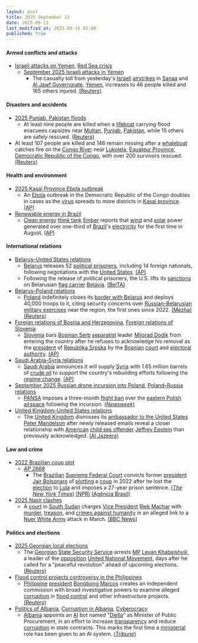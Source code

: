 ```yaml
---
layout: post
title: 2025 September 11
date: 2025-09-11
last_modified_at: 2025-09-16 05:00
published: true
---
```



#### Armed conflicts and attacks

* [Israeli attacks on Yemen](https://en.wikipedia.org/wiki/Israeli_attacks_on_Yemen_%28May_2025%E2%80%93present%29 "Israeli attacks on Yemen (May 2025–present)"), [Red Sea crisis](https://en.wikipedia.org/wiki/Red_Sea_crisis "Red Sea crisis")
  * [September 2025 Israeli attacks in Yemen](https://en.wikipedia.org/wiki/September_2025_Israeli_attacks_in_Yemen "September 2025 Israeli attacks in Yemen")
    * The casualty toll from yesterday's [Israeli](https://en.wikipedia.org/wiki/Israel "Israel") [airstrikes](https://en.wikipedia.org/wiki/Airstrike "Airstrike") in [Sanaa](https://en.wikipedia.org/wiki/Sanaa "Sanaa") and [Al Jawf Governorate](https://en.wikipedia.org/wiki/Al_Jawf_Governorate "Al Jawf Governorate"), [Yemen](https://en.wikipedia.org/wiki/Yemen "Yemen"), increases to 46 people killed and 165 others injured. [(Reuters)](https://www.reuters.com/world/middle-east/death-toll-rises-46-israeli-raids-yemen-2025-09-11/)

#### Disasters and accidents

* [2025 Punjab, Pakistan floods](https://en.wikipedia.org/wiki/2025_Punjab%2C_Pakistan_floods "2025 Punjab, Pakistan floods")
  * At least nine people are killed when a [lifeboat](https://en.wikipedia.org/wiki/Lifeboat_%28rescue%29 "Lifeboat (rescue)") carrying flood evacuees capsizes near [Multan](https://en.wikipedia.org/wiki/Multan "Multan"), [Punjab](https://en.wikipedia.org/wiki/Punjab%2C_Pakistan "Punjab, Pakistan"), [Pakistan](https://en.wikipedia.org/wiki/Pakistan "Pakistan"), while 15 others are safely rescued. [(Reuters)](https://www.reuters.com/business/environment/boat-capsizes-pakistan-floods-killing-nine-authorities-say-2025-09-12/)
* At least 107 people are killed and 146 remain missing after a [whaleboat](https://en.wikipedia.org/wiki/Whaleboat "Whaleboat") catches fire on the [Congo River](https://en.wikipedia.org/wiki/Congo_River "Congo River") near [Lukolela](https://en.wikipedia.org/wiki/Lukolela "Lukolela"), [Équateur Province](https://en.wikipedia.org/wiki/%C3%89quateur_Province "Équateur Province"), [Democratic Republic of the Congo](https://en.wikipedia.org/wiki/Democratic_Republic_of_the_Congo "Democratic Republic of the Congo"), with over 200 survivors rescued. [(Reuters)](https://www.reuters.com/world/africa/least-107-killed-congo-whaleboat-sinks-river-2025-09-12/)

#### Health and environment

* [2025 Kasaï Province Ebola outbreak](https://en.wikipedia.org/wiki/2025_Kasa%C3%AF_Province_Ebola_outbreak "2025 Kasaï Province Ebola outbreak")
  * An [Ebola](https://en.wikipedia.org/wiki/Ebola "Ebola") outbreak in the Democratic Republic of the Congo doubles in cases as the [virus](https://en.wikipedia.org/wiki/Virus "Virus") spreads to more districts in [Kasai province](https://en.wikipedia.org/wiki/Kasai_province "Kasai province"). [(AP)](https://apnews.com/article/congo-ebola-kasai-outbreak-b4dfd340373d2f5e4ce2ce40b1eba6e0)
* [Renewable energy in Brazil](https://en.wikipedia.org/wiki/Renewable_energy_in_Brazil "Renewable energy in Brazil")
  * [Clean energy](https://en.wikipedia.org/wiki/Clean_energy "Clean energy") [think tank](https://en.wikipedia.org/wiki/Think_tank "Think tank") [Ember](https://en.wikipedia.org/wiki/Ember_%28non-profit_organisation%29 "Ember (non-profit organisation)") reports that [wind](https://en.wikipedia.org/wiki/Wind_power "Wind power") and [solar](https://en.wikipedia.org/wiki/Solar_power_in_Brazil "Solar power in Brazil") power generated over one-third of [Brazil](https://en.wikipedia.org/wiki/Brazil "Brazil")'s [electricity](https://en.wikipedia.org/wiki/Energy_in_Brazil "Energy in Brazil") for the first time in August. [(AP)](https://apnews.com/article/brazil-wind-solar-power-electricity-renewable-energy-13eef596389803e8b801f26e7888fb97)

#### International relations

* [Belarus–United States relations](https://en.wikipedia.org/wiki/Belarus%E2%80%93United_States_relations "Belarus–United States relations")
  * [Belarus](https://en.wikipedia.org/wiki/Belarus "Belarus") releases 52 [political prisoners](https://en.wikipedia.org/wiki/Political_prisoners_in_Belarus "Political prisoners in Belarus"), including 14 foreign nationals, following negotiations with the [United States](https://en.wikipedia.org/wiki/United_States "United States"). [(AP)](https://apnews.com/article/belarus-prisoners-us-lithuania-c217e9bb36b9303e0fa2acd8e0492b37)
  * Following the release of political prisoners, the U.S. lifts its [sanctions](https://en.wikipedia.org/wiki/List_of_people_and_organizations_sanctioned_in_relation_to_human_rights_violations_in_Belarus "List of people and organizations sanctioned in relation to human rights violations in Belarus") on Belarusian [flag carrier](https://en.wikipedia.org/wiki/Flag_carrier "Flag carrier") [Belavia](https://en.wikipedia.org/wiki/Belavia "Belavia"). [(BelTA)](https://eng.belta.by/president/view/usa-lifts-sanctions-from-belarus-belavia-airline-171373-2025/)
* [Belarus–Poland relations](https://en.wikipedia.org/wiki/Belarus%E2%80%93Poland_relations "Belarus–Poland relations")
  * [Poland](https://en.wikipedia.org/wiki/Poland "Poland") indefinitely closes its [border with Belarus](https://en.wikipedia.org/wiki/Belarus-Poland_border "Belarus-Poland border") and deploys 40,000 troops to it, citing security concerns over [Russian–Belarusian military exercises](https://en.wikipedia.org/wiki/Zapad_2025 "Zapad 2025") near the region, the first ones since 2022. [(Mezha)](https://mezha.net/eng/bukvy/poland-deploys-40-000-troops-near-belarus-and-russia-borders-amid-rising-tensions/) [(Reuters)](https://www.reuters.com/world/europe/poland-close-belarus-border-due-russia-led-military-exercises-pm-says-2025-09-09/)
* [Foreign relations of Bosnia and Herzegovina](https://en.wikipedia.org/wiki/Foreign_relations_of_Bosnia_and_Herzegovina "Foreign relations of Bosnia and Herzegovina"), [Foreign relations of Slovenia](https://en.wikipedia.org/wiki/Foreign_relations_of_Slovenia "Foreign relations of Slovenia")
  * [Slovenia](https://en.wikipedia.org/wiki/Slovenia "Slovenia") bars [Bosnian Serb](https://en.wikipedia.org/wiki/Bosnian_Serb "Bosnian Serb") [separatist](https://en.wikipedia.org/wiki/Separatism "Separatism") leader [Milorad Dodik](https://en.wikipedia.org/wiki/Milorad_Dodik "Milorad Dodik") from entering the country after he refuses to acknowledge his removal as the [president](https://en.wikipedia.org/wiki/President_of_Republika_Srpska "President of Republika Srpska") of [Republika Srpska](https://en.wikipedia.org/wiki/Republika_Srpska "Republika Srpska") by the [Bosnian](https://en.wikipedia.org/wiki/Bosnia_and_Herzegovina "Bosnia and Herzegovina") [court](https://en.wikipedia.org/wiki/Court_of_Bosnia_and_Herzegovina "Court of Bosnia and Herzegovina") and [electoral authority](https://en.wikipedia.org/wiki/Central_Election_Commission_of_Bosnia_and_Herzegovina "Central Election Commission of Bosnia and Herzegovina"). [(AP)](https://apnews.com/article/slovenia-bosnia-dodik-sanctions-b028e5ede51c69dad7d82c086a9a097e)
* [Saudi Arabia–Syria relations](https://en.wikipedia.org/wiki/Saudi_Arabia%E2%80%93Syria_relations "Saudi Arabia–Syria relations")
  * [Saudi Arabia](https://en.wikipedia.org/wiki/Saudi_Arabia "Saudi Arabia") announces it will supply [Syria](https://en.wikipedia.org/wiki/Syria "Syria") with 1.65 million barrels of [crude oil](https://en.wikipedia.org/wiki/Crude_oil "Crude oil") to support the country's rebuilding efforts following the [regime change](https://en.wikipedia.org/wiki/Fall_of_the_Assad_regime "Fall of the Assad regime"). [(AP)](https://apnews.com/article/syria-saudi-crude-oil-d923ae1c8488ccdd7b2f921d60a788ce)
* [September 2025 Russian drone incursion into Poland](https://en.wikipedia.org/wiki/September_2025_Russian_drone_incursion_into_Poland "September 2025 Russian drone incursion into Poland"), [Poland–Russia relations](https://en.wikipedia.org/wiki/Poland%E2%80%93Russia_relations "Poland–Russia relations")
  * [PANSA](https://en.wikipedia.org/wiki/PANSA "PANSA") imposes a three-month [flight ban](https://en.wikipedia.org/wiki/Prohibited_airspace "Prohibited airspace") over the [eastern Polish](https://en.wikipedia.org/wiki/Eastern_Poland "Eastern Poland") [airspace](https://en.wikipedia.org/wiki/Airspace "Airspace") following the incursion. [(*Newsweek*)](https://www.newsweek.com/poland-nato-russia-drones-2128073)
* [United Kingdom–United States relations](https://en.wikipedia.org/wiki/United_Kingdom%E2%80%93United_States_relations "United Kingdom–United States relations")
  * The [United Kingdom](https://en.wikipedia.org/wiki/United_Kingdom "United Kingdom") dismisses its [ambassador to the United States](https://en.wikipedia.org/wiki/List_of_ambassadors_of_the_United_Kingdom_to_the_United_States "List of ambassadors of the United Kingdom to the United States") [Peter Mandelson](https://en.wikipedia.org/wiki/Peter_Mandelson "Peter Mandelson") after newly released emails reveal a closer relationship with [American](https://en.wikipedia.org/wiki/Americans "Americans") [child sex offender](https://en.wikipedia.org/wiki/Child_sex_offender "Child sex offender") [Jeffrey Epstein](https://en.wikipedia.org/wiki/Jeffrey_Epstein "Jeffrey Epstein") than previously acknowledged. [(Al Jazeera)](https://www.aljazeera.com/news/2025/9/11/uk-fires-ambassador-to-us-peter-mandelson-over-links-to-epstein)

#### Law and crime

* [2022 Brazilian coup plot](https://en.wikipedia.org/wiki/2022_Brazilian_coup_plot "2022 Brazilian coup plot")
  * *[AP 2668](https://en.wikipedia.org/wiki/AP_2668 "AP 2668")*
    * The [Brazilian](https://en.wikipedia.org/wiki/Brazil "Brazil") [Supreme Federal Court](https://en.wikipedia.org/wiki/Supreme_Federal_Court "Supreme Federal Court") convicts former [president](https://en.wikipedia.org/wiki/President_of_Brazil "President of Brazil") [Jair Bolsonaro](https://en.wikipedia.org/wiki/Jair_Bolsonaro "Jair Bolsonaro") of [plotting](https://en.wikipedia.org/wiki/Criminal_conspiracy "Criminal conspiracy") a [coup](https://en.wikipedia.org/wiki/Coup "Coup") in 2022 after he lost the [election](https://en.wikipedia.org/wiki/2022_Brazilian_presidential_election "2022 Brazilian presidential election") to [Lula](https://en.wikipedia.org/wiki/Luiz_In%C3%A1cio_Lula_da_Silva "Luiz Inácio Lula da Silva") and imposes a 27-year prison sentence. [(*The New York Times*)](https://www.nytimes.com/2025/09/11/world/americas/brazil-supreme-court-bolsonaro-coup-convict.html) [(NPR)](https://www.npr.org/2025/09/11/nx-s1-5535658/bolsonaro-brazil-coup-trial) [(Agência Brasil)](https://agenciabrasil.ebc.com.br/justica/noticia/2025-09/stf-condena-bolsonaro-27-anos-e-tres-meses-de-prisao)
* [2025 Nasir clashes](https://en.wikipedia.org/wiki/2025_Nasir_clashes "2025 Nasir clashes")
  * A [court](https://en.wikipedia.org/wiki/Judiciary_of_South_Sudan "Judiciary of South Sudan") in [South Sudan](https://en.wikipedia.org/wiki/South_Sudan "South Sudan") charges [Vice President](https://en.wikipedia.org/wiki/Vice_President_of_South_Sudan "Vice President of South Sudan") [Riek Machar](https://en.wikipedia.org/wiki/Riek_Machar "Riek Machar") with [murder](https://en.wikipedia.org/wiki/Murder "Murder"), [treason](https://en.wikipedia.org/wiki/Treason "Treason"), and [crimes against humanity](https://en.wikipedia.org/wiki/Crimes_against_humanity "Crimes against humanity") in an alleged link to a [Nuer White Army](https://en.wikipedia.org/wiki/Nuer_White_Army "Nuer White Army") attack in March. [(BBC News)](https://www.bbc.com/news/articles/c07vkln2ezro)

#### Politics and elections

* [2025 Georgian local elections](https://en.wikipedia.org/wiki/2025_Georgian_local_elections "2025 Georgian local elections")
  * The [Georgian](https://en.wikipedia.org/wiki/Georgia_%28country%29 "Georgia (country)") [State Security Service](https://en.wikipedia.org/wiki/State_Security_Service_of_Georgia "State Security Service of Georgia") arrests [MP](https://en.wikipedia.org/wiki/Parliament_of_Georgia "Parliament of Georgia") [Levan Khabeishvili](https://en.wikipedia.org/wiki/Levan_Khabeishvili "Levan Khabeishvili"), a leader of the [opposition](https://en.wikipedia.org/wiki/Opposition_%28politics%29 "Opposition (politics)") [United National Movement](https://en.wikipedia.org/wiki/United_National_Movement "United National Movement"), days after he called for a "peaceful revolution" ahead of upcoming elections. [(Reuters)](https://www.reuters.com/world/georgia-arrests-opposition-figure-who-urged-peaceful-revolution-polls-2025-09-11/)
* [Flood control projects controversy in the Philippines](https://en.wikipedia.org/wiki/Flood_control_projects_controversy_in_the_Philippines_%282024%E2%80%932025%29 "Flood control projects controversy in the Philippines (2024–2025)")
  * [Philippine](https://en.wikipedia.org/wiki/Philippines "Philippines") [president](https://en.wikipedia.org/wiki/President_of_the_Philippines "President of the Philippines") [Bongbong Marcos](https://en.wikipedia.org/wiki/Bongbong_Marcos "Bongbong Marcos") creates an independent commission with broad investigative powers to examine alleged [corruption](https://en.wikipedia.org/wiki/Corruption_in_the_Philippines "Corruption in the Philippines") in [flood control](https://en.wikipedia.org/wiki/Flood_control "Flood control") and other infrastructure projects. [(Reuters)](https://www.reuters.com/sustainability/philippines-forms-independent-body-probe-anomalies-infrastructure-projects-2025-09-11/)
* [Politics of Albania](https://en.wikipedia.org/wiki/Politics_of_Albania "Politics of Albania"), [Corruption in Albania](https://en.wikipedia.org/wiki/Corruption_in_Albania "Corruption in Albania"), [Cyberocracy](https://en.wikipedia.org/wiki/Cyberocracy "Cyberocracy")
  * [Albania](https://en.wikipedia.org/wiki/Albania "Albania") appoints an [AI](https://en.wikipedia.org/wiki/Artificial_intelligence "Artificial intelligence") bot named "[Diella](https://en.wikipedia.org/wiki/Diella_%28AI_system%29 "Diella (AI system)")" as Minister of Public Procurement, in an effort to increase [transparency](https://en.wikipedia.org/wiki/Transparency_%28behavior%29 "Transparency (behavior)") and reduce [corruption](https://en.wikipedia.org/wiki/Corruption "Corruption") in state contracts. This marks the first time a [ministerial](https://en.wikipedia.org/wiki/Minister_%28government%29 "Minister (government)") role has been given to an AI system. [(*Tribune*)](https://tribune.com.pk/story/2566250/albania-names-ai-bot-as-minister-to-oversee-procurement-fight-corruption)
